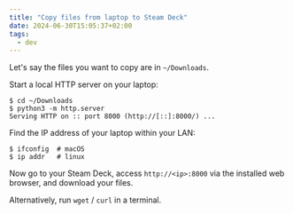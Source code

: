 ```yaml
---
title: "Copy files from laptop to Steam Deck"
date: 2024-06-30T15:05:37+02:00
tags:
  - dev
---
```


Let's say the files you want to copy are in `~/Downloads`.


Start a local HTTP server on your laptop:

```
$ cd ~/Downloads
$ python3 -m http.server
Serving HTTP on :: port 8000 (http://[::]:8000/) ...
```

Find the IP address of your laptop within your LAN:

```
$ ifconfig  # macOS
$ ip addr   # linux
```

Now go to your Steam Deck, access `http://<ip>:8000` via the installed web
browser, and download your files.

Alternatively, run `wget` / `curl` in a terminal.
